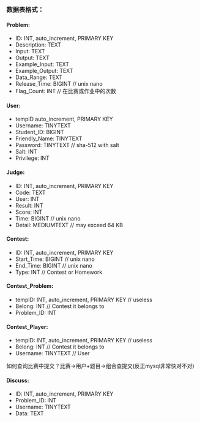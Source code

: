 ### 数据表格式：

#### Problem:

* ID: INT, auto_increment, PRIMARY KEY
* Description: TEXT
* Input: TEXT
* Output: TEXT
* Example_Input: TEXT
* Example_Output: TEXT
* Data_Range: TEXT
* Release_Time: BIGINT // unix nano
* Flag_Count: INT // 在比赛或作业中的次数

#### User:

* tempID auto_increment, PRIMARY KEY
* Username: TINYTEXT
* Student_ID: BIGINT
* Friendly_Name: TINYTEXT
* Password: TINYTEXT // sha-512 with salt
* Salt: INT
* Privilege: INT

#### Judge:

* ID: INT, auto_increment, PRIMARY KEY
* Code: TEXT
* User: INT
* Result: INT
* Score: INT
* Time: BIGINT // unix nano
* Detail: MEDIUMTEXT // may exceed 64 KB

#### Contest:

* ID: INT, auto_increment, PRIMARY KEY
* Start_Time: BIGINT // unix nano
* End_Time: BIGINT // unix nano
* Type: INT // Contest or Homework

#### Contest_Problem:

* tempID: INT, auto_increment, PRIMARY KEY // useless
* Belong: INT // Contest it belongs to
* Problem_ID: INT

#### Contest_Player:

* tempID: INT, auto_increment, PRIMARY KEY // useless
* Belong: INT // Contest it belongs to
* Username: TINYTEXT // User

如何查询比赛中提交？比赛->用户+题目->组合查提交(反正mysql非常快对不对)

#### Discuss:

* ID: INT, auto_increment, PRIMARY KEY
* Problem_ID: INT
* Username: TINYTEXT
* Data: TEXT